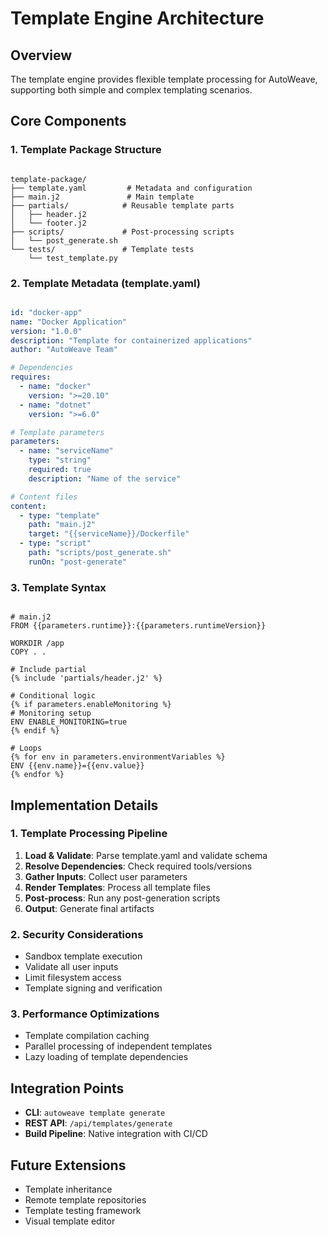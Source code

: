 # Template Engine Architecture

## Overview

The template engine provides flexible template processing for AutoWeave, supporting both simple and complex templating scenarios.

## Core Components

### 1. Template Package Structure

```text

template-package/
├── template.yaml         # Metadata and configuration
├── main.j2               # Main template
├── partials/            # Reusable template parts
│   ├── header.j2
│   └── footer.j2
├── scripts/             # Post-processing scripts
│   └── post_generate.sh
└── tests/               # Template tests
    └── test_template.py
```

### 2. Template Metadata (template.yaml)

```yaml

id: "docker-app"
name: "Docker Application"
version: "1.0.0"
description: "Template for containerized applications"
author: "AutoWeave Team"

# Dependencies
requires:
  - name: "docker"
    version: ">=20.10"
  - name: "dotnet"
    version: ">=6.0"

# Template parameters
parameters:
  - name: "serviceName"
    type: "string"
    required: true
    description: "Name of the service"

# Content files
content:
  - type: "template"
    path: "main.j2"
    target: "{{serviceName}}/Dockerfile"
  - type: "script"
    path: "scripts/post_generate.sh"
    runOn: "post-generate"
```

### 3. Template Syntax

```jinja

# main.j2
FROM {{parameters.runtime}}:{{parameters.runtimeVersion}}

WORKDIR /app
COPY . .

# Include partial
{% include 'partials/header.j2' %}

# Conditional logic
{% if parameters.enableMonitoring %}
# Monitoring setup
ENV ENABLE_MONITORING=true
{% endif %}

# Loops
{% for env in parameters.environmentVariables %}
ENV {{env.name}}={{env.value}}
{% endfor %}
```

## Implementation Details

### 1. Template Processing Pipeline

1. **Load & Validate**: Parse template.yaml and validate schema
2. **Resolve Dependencies**: Check required tools/versions
3. **Gather Inputs**: Collect user parameters
4. **Render Templates**: Process all template files
5. **Post-process**: Run any post-generation scripts
6. **Output**: Generate final artifacts

### 2. Security Considerations

- Sandbox template execution
- Validate all user inputs
- Limit filesystem access
- Template signing and verification

### 3. Performance Optimizations

- Template compilation caching
- Parallel processing of independent templates
- Lazy loading of template dependencies

## Integration Points

- **CLI**: `autoweave template generate`
- **REST API**: `/api/templates/generate`
- **Build Pipeline**: Native integration with CI/CD

## Future Extensions

- Template inheritance
- Remote template repositories
- Template testing framework
- Visual template editor
